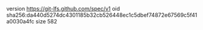 version https://git-lfs.github.com/spec/v1
oid sha256:da440d5274dc4301185b32cb526448ec1c5dbef74872e67569c5f41a0030a4fc
size 582
